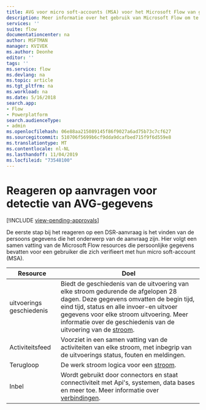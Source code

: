 ```yaml
---
title: AVG voor micro soft-accounts (MSA) voor het Microsoft Flow van gegevens aanvragen Microsoft Docs
description: Meer informatie over het gebruik van Microsoft Flow om te reageren op AVG betrokkenen-aanvragen voor de detectie van gegevens voor micro soft-accounts.
services: ''
suite: flow
documentationcenter: na
author: MSFTMAN
manager: KVIVEK
ms.author: Deonhe
editor: ''
tags: ''
ms.service: flow
ms.devlang: na
ms.topic: article
ms.tgt_pltfrm: na
ms.workload: na
ms.date: 5/16/2018
search.app:
- Flow
- Powerplatform
search.audienceType:
- admin
ms.openlocfilehash: 06e88aa215089145f86f9027a6ad75b73c7cf627
ms.sourcegitcommit: 510706f5699b6cf9dda9dcafbed715f9f6d559e8
ms.translationtype: MT
ms.contentlocale: nl-NL
ms.lasthandoff: 11/04/2019
ms.locfileid: "73548100"
---
```

# <a name="respond-to-gdpr-data-subject-discovery-requests"></a>Reageren op aanvragen voor detectie van AVG-gegevens 
[!INCLUDE [view-pending-approvals](includes/cc-rebrand.md)]

De eerste stap bij het reageren op een DSR-aanvraag is het vinden van de persoons gegevens die het onderwerp van de aanvraag zijn.
Hier volgt een samen vatting van de Microsoft Flow resources die persoonlijke gegevens bevatten voor een gebruiker die zich verifieert met hun micro soft-account (MSA).

|Resource|Doel|
|-----|-----|
|uitvoerings geschiedenis|Biedt de geschiedenis van de uitvoering van elke stroom gedurende de afgelopen 28 dagen. Deze gegevens omvatten de begin tijd, eind tijd, status en alle invoer-en uitvoer gegevens voor elke stroom uitvoering. Meer informatie over de geschiedenis van de uitvoering van de [stroom](https://flow.microsoft.com/blog/download-history-recurrence/).|
|Activiteitsfeed| Voorziet in een samen vatting van de activiteiten van elke stroom, met inbegrip van de uitvoerings status, fouten en meldingen.|
|Terugloop|De werk stroom logica voor een [stroom](https://docs.microsoft.com/flow/get-started-logic-flow).|
|Inbel|Wordt gebruikt door connectors en staat connectiviteit met Api's, systemen, data bases en meer toe. Meer informatie over [verbindingen](add-manage-connections.md).|

